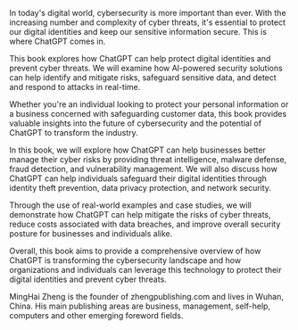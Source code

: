 
In today's digital world, cybersecurity is more important than ever. With the increasing number and complexity of cyber threats, it's essential to protect our digital identities and keep our sensitive information secure. This is where ChatGPT comes in.

This book explores how ChatGPT can help protect digital identities and prevent cyber threats. We will examine how AI-powered security solutions can help identify and mitigate risks, safeguard sensitive data, and detect and respond to attacks in real-time.

Whether you're an individual looking to protect your personal information or a business concerned with safeguarding customer data, this book provides valuable insights into the future of cybersecurity and the potential of ChatGPT to transform the industry.

In this book, we will explore how ChatGPT can help businesses better manage their cyber risks by providing threat intelligence, malware defense, fraud detection, and vulnerability management. We will also discuss how ChatGPT can help individuals safeguard their digital identities through identity theft prevention, data privacy protection, and network security.

Through the use of real-world examples and case studies, we will demonstrate how ChatGPT can help mitigate the risks of cyber threats, reduce costs associated with data breaches, and improve overall security posture for businesses and individuals alike.

Overall, this book aims to provide a comprehensive overview of how ChatGPT is transforming the cybersecurity landscape and how organizations and individuals can leverage this technology to protect their digital identities and prevent cyber threats.

MingHai Zheng is the founder of zhengpublishing.com and lives in Wuhan, China. His main publishing areas are business, management, self-help, computers and other emerging foreword fields.
